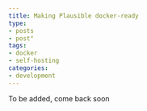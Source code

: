 ```yaml
---
title: Making Plausible docker-ready 
type:
- posts
- post"
tags: 
- docker
- self-hosting
categories:
- development
---
```

To be added, come back soon
